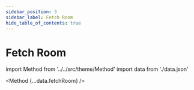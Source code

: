 ```yaml
---
sidebar_position: 3
sidebar_label: Fetch Room
hide_table_of_contents: true
---
```


# Fetch Room

import Method from '../../src/theme/Method'
import data from './data.json'

<Method 
{...data.fetchRoom}
/>
